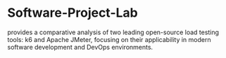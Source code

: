 # Software-Project-Lab
 provides a comparative analysis of two leading open-source load testing tools: k6 and Apache JMeter, focusing on their applicability in modern software development and DevOps environments.
